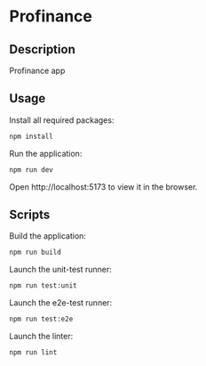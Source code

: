 # Profinance

## Description

Profinance app

## Usage

Install all required packages:

```bash
npm install
```

Run the application:

```bash
npm run dev
```

Open http://localhost:5173 to view it in the browser.

## Scripts

Build the application:

```bash
npm run build
```

Launch the unit-test runner:

```bash
npm run test:unit
```

Launch the e2e-test runner:

```bash
npm run test:e2e
```

Launch the linter:

```bash
npm run lint
```
